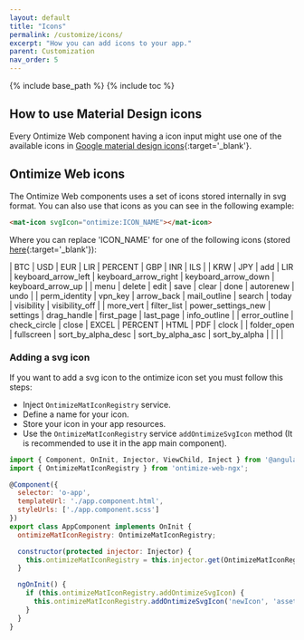 ```yaml
---
layout: default
title: "Icons"
permalink: /customize/icons/
excerpt: "How you can add icons to your app."
parent: Customization
nav_order: 5
---
```


{% include base_path %}
{% include toc %}

## How to use Material Design icons
Every Ontimize Web component having a icon input might use one of the available icons in  [Google material design icons](https://fonts.google.com/icons){:target='_blank'}.


## Ontimize Web icons
The Ontimize Web components uses a set of icons stored internally in svg format. You can also use that icons as you can see in the following example:

```html
<mat-icon svgIcon="ontimize:ICON_NAME"></mat-icon>
```

Where you can replace 'ICON_NAME' for one of the following icons (stored [here](https://github.com/OntimizeWeb/ontimize-web-ngx/blob/main.15.x/projects/ontimize-web-ngx/assets/svg/ontimize-icon-set.svg){:target='_blank'}):

| BTC | USD | EUR | LIR | PERCENT | GBP | INR | ILS |
| KRW | JPY | add | LIR | keyboard_arrow_left | keyboard_arrow_right | keyboard_arrow_down | keyboard_arrow_up |
| menu | delete | edit | save | clear | done | autorenew | undo |
| perm_identity | vpn_key | arrow_back | mail_outline | search | today | visibility | visibility_off |
| more_vert | filter_list | power_settings_new | settings | drag_handle | first_page | last_page | info_outline |
| error_outline | check_circle | close | EXCEL | PERCENT | HTML | PDF | clock |
| folder_open | fullscreen | sort_by_alpha_desc  | sort_by_alpha_asc  | sort_by_alpha  |   |   |   |

### Adding a svg icon
If you want to add a svg icon to the ontimize icon set you must follow this steps:

* Inject `OntimizeMatIconRegistry` service.
* Define a name for your icon.
* Store your icon in your app resources.
* Use the `OntimizeMatIconRegistry` service `addOntimizeSvgIcon` method (It is recommended to use it in the app main component).

```javascript
import { Component, OnInit, Injector, ViewChild, Inject } from '@angular/core';
import { OntimizeMatIconRegistry } from 'ontimize-web-ngx';

@Component({
  selector: 'o-app',
  templateUrl: './app.component.html',
  styleUrls: ['./app.component.scss']
})
export class AppComponent implements OnInit {
  ontimizeMatIconRegistry: OntimizeMatIconRegistry;

  constructor(protected injector: Injector) {
    this.ontimizeMatIconRegistry = this.injector.get(OntimizeMatIconRegistry);
  }

  ngOnInit() {
    if (this.ontimizeMatIconRegistry.addOntimizeSvgIcon) {
      this.ontimizeMatIconRegistry.addOntimizeSvgIcon('newIcon', 'assets/images/new-icon.svg');
    }
  }
}
```

